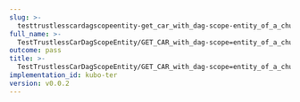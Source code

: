 ```yaml
---
slug: >-
  testtrustlesscardagscopeentity-get_car_with_dag-scope-entity_of_a_chunked_unixfs_file_(format-car)
full_name: >-
  TestTrustlessCarDagScopeEntity/GET_CAR_with_dag-scope=entity_of_a_chunked_UnixFS_file_(format=car)
outcome: pass
title: >-
  TestTrustlessCarDagScopeEntity/GET_CAR_with_dag-scope=entity_of_a_chunked_UnixFS_file_(format=car)
implementation_id: kubo-ter
version: v0.0.2
---
```



